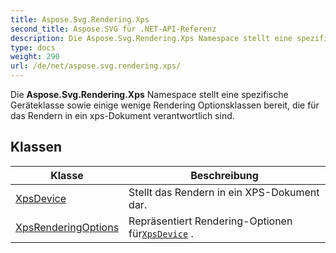 ```yaml
---
title: Aspose.Svg.Rendering.Xps
second_title: Aspose.SVG für .NET-API-Referenz
description: Die Aspose.Svg.Rendering.Xps Namespace stellt eine spezifische Geräteklasse sowie einige wenige Rendering Optionsklassen bereit die für das Rendern in ein xpsDokument verantwortlich sind.
type: docs
weight: 290
url: /de/net/aspose.svg.rendering.xps/
---
```

Die **Aspose.Svg.Rendering.Xps** Namespace stellt eine spezifische Geräteklasse sowie einige wenige Rendering Optionsklassen bereit, die für das Rendern in ein xps-Dokument verantwortlich sind.

## Klassen

| Klasse | Beschreibung |
| --- | --- |
| [XpsDevice](./xpsdevice/) | Stellt das Rendern in ein XPS-Dokument dar. |
| [XpsRenderingOptions](./xpsrenderingoptions/) | Repräsentiert Rendering-Optionen für[`XpsDevice`](../aspose.svg.rendering.xps/xpsdevice/) . |


